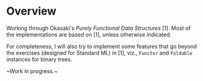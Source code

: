 # Overview

Working through Okasaki's *Purely Functional Data Structures* [1].
Most of the implementations are based on [1], unless otherwise indicated.

For completeness, I will also try to implement some features that go beyond
the exercises (designed for Standard ML) in [1], viz., `Functor` and `Foldable`
instances for binary trees.

~Work in progress.~
